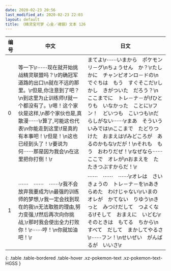 ```yaml
---
date: 2020-02-23 20:56
last_modified_at: 2020-02-23 22:03
layout: default
title: 《精灵宝可梦 心金／魂银》文本 126
---
```

| 编号 | 中文 | 日文 |
| ---- | ---- | ---- |
| 0 | 等一下\r⋯⋯现在就开始挑战精灵联盟吗？\r的确冠军道路的出口\n就在不远的那里。\r但是,你注意到了吧？\n到这里为止训练师\f就一个都没有了。\r嗯！这个家伙是这样,\n那个家伙也是,真散漫⋯⋯\r算了,可能这也代表\n你能走到这里\f是真的有本事吧！\r但是！\n这也已经到头了！\r要说为何⋯⋯那是因为我会\n在这里把你打倒！\r | まてよ\r⋯⋯いまから　ポケモン　リ－グ\nちょうせん　か？\rたしかに　チャンピオンロ－ドの\nでぐちは　もう　すぐそこだ\rしかし　きがついた　だろう？\nここまでに　トレ－ナ－が\fひとりも　いなかった　ことに\rフン！　どいつも　こいつも\nだらしがない⋯⋯\rまあ　そういう　いみでは\nここまで　たどりつけた　おまえは\fみどころが　あるのかもな\rだが！\nそれも　もう　おわりだぜ！\rなぜなら⋯⋯　ここで　オレが\nおまえを　たたきつぶすからだ！\r |
| 1 | ⋯⋯　⋯⋯　⋯⋯\r我不会放弃我要成为\n最强的训练师的梦想,\r我一定会找到现在的我\n无法取胜的理由,努力变强,\f然后再次向你挑战,\r那时我会使出全力打败你！\r⋯⋯哼！\n你就加油吧！\r | ⋯⋯　⋯⋯　⋯⋯\rオレは　さいきょうの　トレ－ナ－を\nあきらめた　わけじゃない\rいまの　オレが　かてない　りゆう\nきっと　みつけだして　つよくなる\fそして　おまえに　いどむ\rそのときは　もてる　ちから\nすべて　だして　まかしてやるさ\r⋯⋯フン！\nせいぜい　がんばるが　いいさ\r |
{: .table .table-bordered .table-hover .xz-pokemon-text .xz-pokemon-text-HGSS }